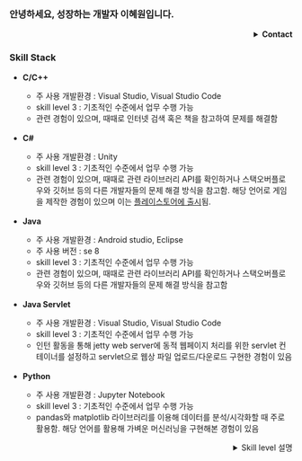 ### 안녕하세요, 성장하는 개발자 이혜원입니다. 
<details align="right">
<summary> <b>Contact</b></summary>
  📧 silro812@naver.com <br>
  🍀 <a href="https://blog.naver.com/silro812">Naver Blog 바로가기</a><br>
</details>

### Skill Stack
<ul>
  <li><b>C/C++</b></li>
  <ul>
    <li>주 사용 개발환경 : Visual Studio, Visual Studio Code</li>
    <li>skill level 3 : 기초적인 수준에서 업무 수행 가능</li>
    <li>관련 경험이 있으며, 때때로 인터넷 검색 혹은 책을 참고하여 문제를 해결함</li>
  </ul>
  <br>
  <li><b>C#</b></li>
  <ul>
    <li>주 사용 개발환경 : Unity</li>
    <li>skill level 3 : 기초적인 수준에서 업무 수행 가능</li>
    <li>관련 경험이 있으며, 때때로 관련 라이브러리 API를 확인하거나 스택오버플로우와 깃허브 등의 다른 개발자들의 문제 해결 방식을 참고함. 해당 언어로 게임을 제작한 경험이 있으며 이는 <a href="https://play.google.com/store/apps/details?id=com.CheonJiGaeByeok.Prearth">플레이스토어에 출시</a>됨.</li>
  </ul>
  <br>
  <li><b>Java</b></li>
  <ul>
    <li>주 사용 개발환경 : Android studio, Eclipse</li>
    <li>주 사용 버전 : se 8</li>
    <li>skill level 3 : 기초적인 수준에서 업무 수행 가능</li>
    <li>관련 경험이 있으며, 때때로 관련 라이브러리 API를 확인하거나 스택오버플로우와 깃허브 등의 다른 개발자들의 문제 해결 방식을 참고함</li>
  </ul>
  <br>
  <li><b>Java Servlet</b></li>
  <ul>
    <li>주 사용 개발환경 : Visual Studio, Visual Studio Code</li>
    <li>skill level 3 : 기초적인 수준에서 업무 수행 가능</li>
    <li>인턴 활동을 통해 jetty web server에 동적 웹페이지 처리를 위한 servlet 컨테이너를 설정하고 servlet으로 웹상 파일 업로드/다운로드 구현한 경험이 있음</li>
  </ul>
  <br>
  <li><b>Python</b></li>
  <ul>
    <li>주 사용 개발환경 : Jupyter Notebook</li>
    <li>skill level 3 : 기초적인 수준에서 업무 수행 가능</li>
    <li>pandas와 matplotlib 라이브러리를 이용해 데이터를 분석/시각화할 때 주로 활용함. 해당 언어를 활용해 가벼운 머신러닝을 구현해본 경험이 있음</li>
  </ul>

</ul>
<details>
<summary align="right">Skill level 설명</summary>
  <table border="1" align="right">
    <th colspan = "2">level</th>
    <th>detail</th>
    <tr>
	    <td>5</td>
	    <td>Expert</td>
      <td>
        - 매우 유능하며 경험이 풍부한 전문가<br>
        - 업무 수행에 도움이 필요 없으며, 다른 사람을 리드하고 교육할 수 있음
      </td>
	  </tr>
    <tr>
	    <td>4</td>
	    <td>Proficient</td>
      <td>
        - 관련 경험이 풍부한 숙련자<br>
        - 업무 수행에 도움이 거의 필요 없음
      </td>
	  </tr>
    <tr>
	    <td>3</td>
	    <td>Experienced</td>
      <td>
        - 관련 경험이 있으며, 때때로 도움이 필요함<br>
        - 기초적인 수준에서 업무 수행 가능
      </td>
	  </tr>
    <tr>
	    <td>2</td>
	    <td>Learning</td>
      <td>
        - 관련 능력/지식이 제한적이며, 배우고 있는 단계<br>
        - 실무 경험이 미흡
      </td>
	  </tr>
    <tr>
	    <td>1</td>
	    <td>None/Low</td>
      <td>
        -  관련 경험이 없거나 거의 없음<br>
        -  업무 수행 불가
      </td>
	  </tr>
    </table>
  <br><br>
  
  
</details>
<br><br>
